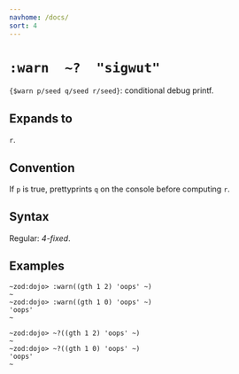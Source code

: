 ```yaml
---
navhome: /docs/
sort: 4
---
```


# `:warn  ~?  "sigwut"`

`{$warn p/seed q/seed r/seed}`: conditional debug printf.

## Expands to

`r`.

## Convention 

If `p` is true, prettyprints `q` on the console before computing `r`.

## Syntax

Regular: *4-fixed*.

## Examples

```
~zod:dojo> :warn((gth 1 2) 'oops' ~)
~
~zod:dojo> :warn((gth 1 0) 'oops' ~)
'oops'
~
```

```
~zod:dojo> ~?((gth 1 2) 'oops' ~)
~
~zod:dojo> ~?((gth 1 0) 'oops' ~)
'oops'
~
```
